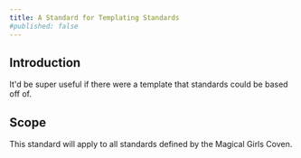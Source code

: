 ```yaml
---
title: A Standard for Templating Standards
#published: false
---
```


## Introduction

It'd be super useful if there were a template that standards could be based off of.

## Scope

This standard will apply to all standards defined by the Magical Girls Coven.
